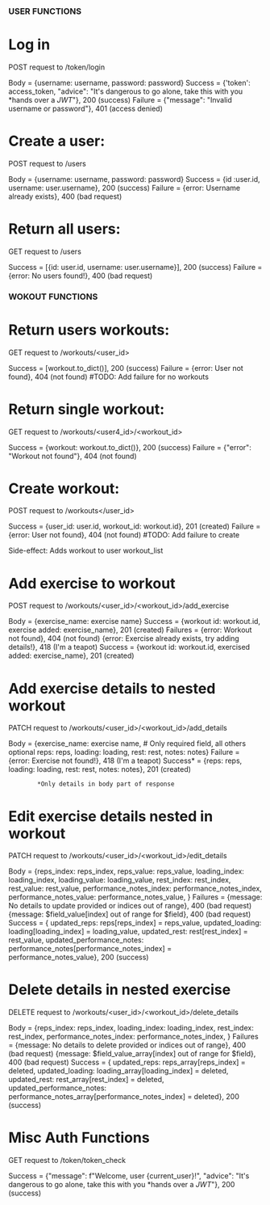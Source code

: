 
### USER FUNCTIONS ###

# Log in

POST request to /token/login

Body = {username: username, password: password}
Success = {'token': access_token, "advice": "It's dangerous to go alone, take this with you *hands over a *JWT*"}, 200 (success)
Failure = {"message": "Invalid username or password"}, 401 (access denied)

# Create a user:

POST request to /users

Body = {username: username, password: password}
Success = {id :user.id, username: user.username}, 200 (success)
Failure = {error: Username already exists}, 400 (bad request)

# Return all users:

GET request to /users

Success = [{id: user.id, username: user.username}], 200 (success)
Failure = {error: No users found!}, 400 (bad request)

### WOKOUT FUNCTIONS ###

# Return users workouts:

GET request to /workouts/<user_id>

Success = [workout.to_dict()], 200 (success)
Failure = {error: User not found}, 404 (not found)
#TODO: Add failure for no workouts

# Return single workout:

GET request to /workouts/<user4_id>/<workout_id>

Success = {workout: workout.to_dict()}, 200 (success)
Failure = {"error": "Workout not found"}, 404 (not found)

# Create workout:

POST request to /workouts</user_id>

Success = {user_id: user.id, workout_id: workout.id}, 201 (created)
Failure = {error: User not found}, 404 (not found)
#TODO: Add failure to create

Side-effect: Adds workout to user workout_list

# Add exercise to workout

POST request to /workouts/<user_id>/<workout_id>/add_exercise

Body = {exercise_name: exercise name}
Success = {workout id: workout.id, exercise added: exercise_name}, 201 (created)
Failures =  {error: Workout not found}, 404 (not found)
            {error: Exercise already exists, try adding details!}, 418 (I'm a teapot)
Success =   {workout id: workout.id, exercised added: exercise_name}, 201 (created)

# Add exercise details to nested workout

PATCH request to /workouts/<user_id>/<workout_id>/add_details

Body = {exercise_name: exercise name, # Only required field, all others optional
        reps: reps,
        loading: loading,
        rest: rest,
        notes: notes}
Failure = {error: Exercise not found!}, 418 (I'm a teapot)
Success* =  {reps: reps,
            loading: loading,
            rest: rest,
            notes: notes}, 201 (created)
            
            *Only details in body part of response

# Edit exercise details nested in workout

PATCH request to /workouts/<user_id>/<workout_id>/edit_details

Body = {reps_index: reps_index,
        reps_value: reps_value,
        loading_index: loading_index,
        loading_value: loading_value,
        rest_index: rest_index,
        rest_value: rest_value,
        performance_notes_index: performance_notes_index,
        performance_notes_value: performance_notes_value,
        }
Failures =  {message: No details to update provided or indices out of range}, 400 (bad request)
            {message: $field_value[index] out of range for $field}, 400 (bad request)
Success = {
    updated_reps: reps[reps_index] = reps_value,
    updated_loading: loading[loading_index] = loading_value,
    updated_rest: rest[rest_index] = rest_value,
    updated_performance_notes: performance_notes[performance_notes_index] = performance_notes_value}, 200 (success)

# Delete details in nested exercise

DELETE request to /workouts/<user_id>/<workout_id>/delete_details

Body = {reps_index: reps_index,
        loading_index: loading_index,
        rest_index: rest_index,
        performance_notes_index: performance_notes_index,
        }
Failures =  {message: No details to delete provided or indices out of range}, 400 (bad request)
            {message: $field_value_array[index] out of range for $field}, 400 (bad request)
Success = {
    updated_reps: reps_array[reps_index] = deleted,
    updated_loading: loading_array[loading_index] = deleted,
    updated_rest: rest_array[rest_index] = deleted,
    updated_performance_notes: performance_notes_array[performance_notes_index] = deleted}, 200 (success)

# Misc Auth Functions

GET request to /token/token_check

Success = {"message": f"Welcome, user {current_user}!", "advice": "It's dangerous to go alone, take this with you *hands over a *JWT*"}, 200 (success)